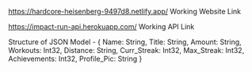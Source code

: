 https://hardcore-heisenberg-9497d8.netlify.app/    Working Website Link

https://impact-run-api.herokuapp.com/   Working API Link

Structure of JSON Model - {
  Name: String,
  Title: String,
  Amount: String,
  Workouts: Int32,
  Distance: String,
  Curr_Streak: Int32,
  Max_Streak: Int32,
  Achievements: Int32,
  Profile_Pic: String
}


